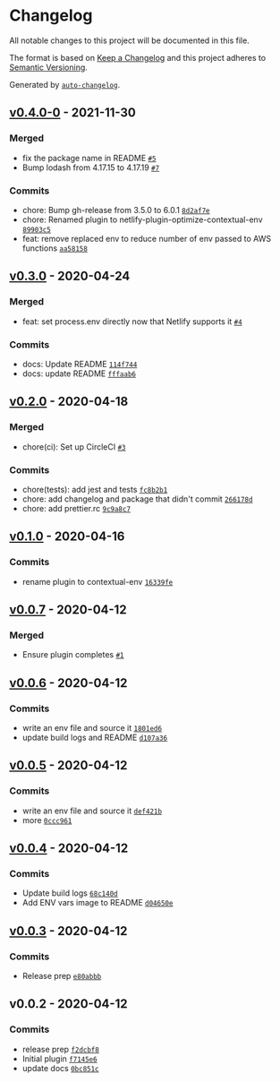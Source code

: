 # Changelog

All notable changes to this project will be documented in this file.

The format is based on [Keep a Changelog](https://keepachangelog.com/en/1.0.0/)
and this project adheres to [Semantic Versioning](https://semver.org/spec/v2.0.0.html).

Generated by [`auto-changelog`](https://github.com/CookPete/auto-changelog).

## [v0.4.0-0](https://github.com/jheung/netlify-plugin-contextual-env/compare/v0.3.0...v0.4.0-0) - 2021-11-30

### Merged

- fix the package name in README [`#5`](https://github.com/jheung/netlify-plugin-contextual-env/pull/5)
- Bump lodash from 4.17.15 to 4.17.19 [`#7`](https://github.com/jheung/netlify-plugin-contextual-env/pull/7)

### Commits

- chore: Bump gh-release from 3.5.0 to 6.0.1 [`8d2af7e`](https://github.com/jheung/netlify-plugin-contextual-env/commit/8d2af7e94f01d198f7de98b4a4907d54862b05bf)
- chore: Renamed plugin to netlify-plugin-optimize-contextual-env [`89903c5`](https://github.com/jheung/netlify-plugin-contextual-env/commit/89903c50bbf300c9928ced0ae4c0f7fce236e60a)
- feat: remove replaced env to reduce number of env passed to AWS functions [`aa58158`](https://github.com/jheung/netlify-plugin-contextual-env/commit/aa58158e299fdcae0335ca9671af6dbfab384b0e)

## [v0.3.0](https://github.com/jheung/netlify-plugin-contextual-env/compare/v0.2.0...v0.3.0) - 2020-04-24

### Merged

- feat: set process.env directly now that Netlify supports it [`#4`](https://github.com/jheung/netlify-plugin-contextual-env/pull/4)

### Commits

- docs: Update README [`114f744`](https://github.com/jheung/netlify-plugin-contextual-env/commit/114f7444eaca83888dc80add8f3b0b02a2e65550)
- docs: update README [`fffaab6`](https://github.com/jheung/netlify-plugin-contextual-env/commit/fffaab63f1da5dbe9b87ad29b0d2f5a077ee1cd6)

## [v0.2.0](https://github.com/jheung/netlify-plugin-contextual-env/compare/v0.1.0...v0.2.0) - 2020-04-18

### Merged

- chore(ci): Set up CircleCI [`#3`](https://github.com/jheung/netlify-plugin-contextual-env/pull/3)

### Commits

- chore(tests): add jest and tests [`fc8b2b1`](https://github.com/jheung/netlify-plugin-contextual-env/commit/fc8b2b1d5372aa20f2d9abf9cfd016b2a215e9ee)
- chore: add changelog and package that didn't commit [`266178d`](https://github.com/jheung/netlify-plugin-contextual-env/commit/266178d22618b227d497a852b976e89cf22bcec4)
- chore: add prettier.rc [`9c9a8c7`](https://github.com/jheung/netlify-plugin-contextual-env/commit/9c9a8c7fb42e1501693b962f07731c228a5c3477)

## [v0.1.0](https://github.com/jheung/netlify-plugin-contextual-env/compare/v0.0.7...v0.1.0) - 2020-04-16

### Commits

- rename plugin to contextual-env [`16339fe`](https://github.com/jheung/netlify-plugin-contextual-env/commit/16339fe7b3935660f2f69c27972ba1fc99ff09e4)

## [v0.0.7](https://github.com/jheung/netlify-plugin-contextual-env/compare/v0.0.6...v0.0.7) - 2020-04-12

### Merged

- Ensure plugin completes [`#1`](https://github.com/jheung/netlify-plugin-contextual-env/pull/1)

## [v0.0.6](https://github.com/jheung/netlify-plugin-contextual-env/compare/v0.0.5...v0.0.6) - 2020-04-12

### Commits

- write an env file and source it [`1801ed6`](https://github.com/jheung/netlify-plugin-contextual-env/commit/1801ed664c4b72ce17eb88502c34be604293758d)
- update build logs and README [`d107a36`](https://github.com/jheung/netlify-plugin-contextual-env/commit/d107a366696cb1821e54499778f3d0eb5bd1d8f3)

## [v0.0.5](https://github.com/jheung/netlify-plugin-contextual-env/compare/v0.0.4...v0.0.5) - 2020-04-12

### Commits

- write an env file and source it [`def421b`](https://github.com/jheung/netlify-plugin-contextual-env/commit/def421bcf22d836bb71ad04cb49adcc1d5dbe9ef)
- more [`0ccc961`](https://github.com/jheung/netlify-plugin-contextual-env/commit/0ccc961dfdedef813a34243e68804324908580a9)

## [v0.0.4](https://github.com/jheung/netlify-plugin-contextual-env/compare/v0.0.3...v0.0.4) - 2020-04-12

### Commits

- Update build logs [`68c140d`](https://github.com/jheung/netlify-plugin-contextual-env/commit/68c140d2be38f4c138a3eee8219429b473476f5e)
- Add ENV vars image to README [`d04650e`](https://github.com/jheung/netlify-plugin-contextual-env/commit/d04650e7ce0256ba1f2c3262dbfaf17100be5261)

## [v0.0.3](https://github.com/jheung/netlify-plugin-contextual-env/compare/v0.0.2...v0.0.3) - 2020-04-12

### Commits

- Release prep [`e80abbb`](https://github.com/jheung/netlify-plugin-contextual-env/commit/e80abbbf13337c089ce13ad99590bb92bf259d62)

## v0.0.2 - 2020-04-12

### Commits

- release prep [`f2dcbf8`](https://github.com/jheung/netlify-plugin-contextual-env/commit/f2dcbf8aa3badd672181530d0036ceba1a29b5a4)
- Initial plugin [`f7145e6`](https://github.com/jheung/netlify-plugin-contextual-env/commit/f7145e6b64783984e526a908c09a4ac9e7427e36)
- update docs [`0bc851c`](https://github.com/jheung/netlify-plugin-contextual-env/commit/0bc851cafe4bd64377f7251e3cd7b819193be7c4)
